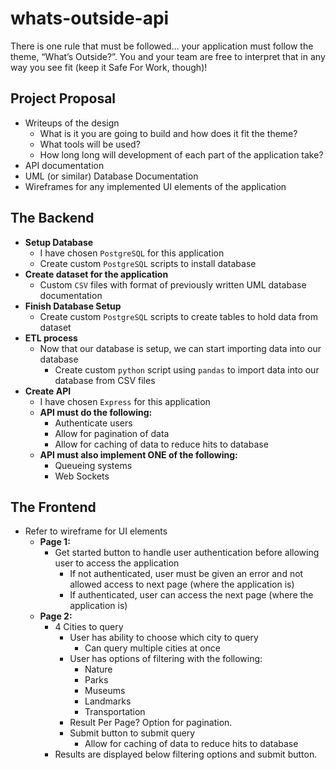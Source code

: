 # whats-outside-api
There is one rule that must be followed… your application must follow the theme, “What’s Outside?”. You and your team are free to interpret that in any way you see fit (keep it Safe For Work, though)!

## Project Proposal
- Writeups of the design
  - What is it you are going to build and how does it fit the theme?
  - What tools will be used?
  - How long long will development of each part of the application take?
- API documentation
- UML (or similar) Database Documentation
- Wireframes for any implemented UI elements of the application

## The Backend
- **Setup Database**
  - I have chosen ```PostgreSQL``` for this application
  - Create custom ```PostgreSQL``` scripts to install database
- **Create dataset for the application**
  - Custom ```CSV``` files with format of previously written UML database documentation
- **Finish Database Setup**
  - Create custom ```PostgreSQL``` scripts to create tables to hold data from dataset
- **ETL process**
  - Now that our database is setup, we can start importing data into our database
    - Create custom ```python``` script using ```pandas``` to import data into our database from CSV files
- **Create API**
  - I have chosen ```Express``` for this application
  - **API must do the following:**
    - Authenticate users
	- Allow for pagination of data
	- Allow for caching of data to reduce hits to database
  - **API must also implement ONE of the following:**
    - Queueing systems
	- Web Sockets
  
## The Frontend
- Refer to wireframe for UI elements
  - **Page 1:**
    - Get started button to handle user authentication before allowing user to access the application
      - If not authenticated, user must be given an error and not allowed access to next page (where the application is)
	  - If authenticated, user can access the next page (where the application is)
  - **Page 2:**
    - 4 Cities to query
	  - User has ability to choose which city to query
	    - Can query multiple cities at once
	  - User has options of filtering with the following:
	    - Nature
		- Parks
		- Museums
		- Landmarks
		- Transportation
	  - Result Per Page? Option for pagination.
	  - Submit button to submit query
	    - Allow for caching of data to reduce hits to database
	- Results are displayed below filtering options and submit button.

